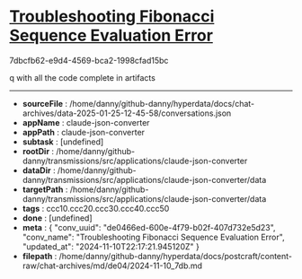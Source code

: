 # [Troubleshooting Fibonacci Sequence Evaluation Error](https://claude.ai/chat/de0466ed-600e-4f79-b02f-407d732e5d23)

7dbcfb62-e9d4-4569-bca2-1998cfad15bc

q with all the code complete in artifacts

---

* **sourceFile** : /home/danny/github-danny/hyperdata/docs/chat-archives/data-2025-01-25-12-45-58/conversations.json
* **appName** : claude-json-converter
* **appPath** : claude-json-converter
* **subtask** : [undefined]
* **rootDir** : /home/danny/github-danny/transmissions/src/applications/claude-json-converter
* **dataDir** : /home/danny/github-danny/transmissions/src/applications/claude-json-converter/data
* **targetPath** : /home/danny/github-danny/transmissions/src/applications/claude-json-converter/data
* **tags** : ccc10.ccc20.ccc30.ccc40.ccc50
* **done** : [undefined]
* **meta** : {
  "conv_uuid": "de0466ed-600e-4f79-b02f-407d732e5d23",
  "conv_name": "Troubleshooting Fibonacci Sequence Evaluation Error",
  "updated_at": "2024-11-10T22:17:21.945120Z"
}
* **filepath** : /home/danny/github-danny/hyperdata/docs/postcraft/content-raw/chat-archives/md/de04/2024-11-10_7db.md